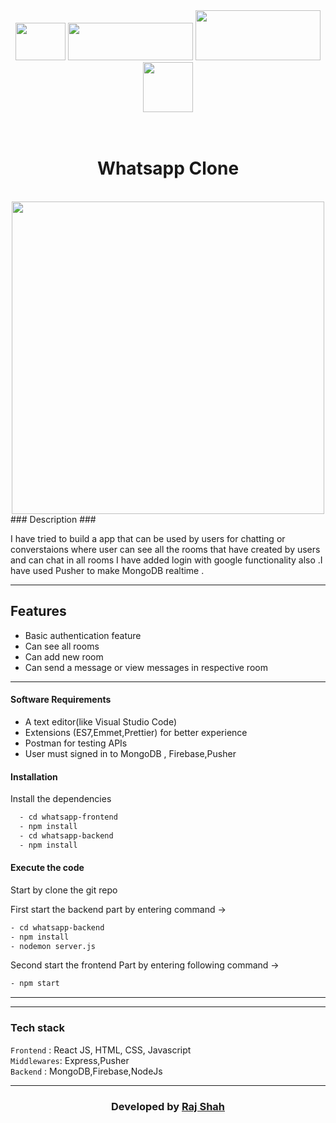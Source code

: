 <div align="center">
<a href="https://reactjs.org/"><img src="https://res.cloudinary.com/practicaldev/image/fetch/s--54ca_F2q--/c_imagga_scale,f_auto,fl_progressive,h_900,q_auto,w_1600/https://dev-to-uploads.s3.amazonaws.com/i/1wwdyw5de8avrdkgtz5n.png" width=80 height=60></a>
<a href="https://www.google.com/aclk?sa=l&ai=DChcSEwjf1Ya69tXwAhUSrpYKHQx5AvgYABAAGgJ0bA&ae=2&sig=AOD64_24ZP4XXPF82bBdIvUlRLwms4YxMg&q&adurl&ved=2ahUKEwif_f259tXwAhUOWCsKHcBCBEQQ0Qx6BAgCEAE"><img src="https://webassets.mongodb.com/_com_assets/cms/MongoDB_Logo_FullColorBlack_RGB-4td3yuxzjs.png" width=200 height=60></a>
<a href="https://pusher.com/"><img src="https://upload.wikimedia.org/wikipedia/commons/1/1c/PUSHER.png" width=200 height=80></a>
<a href="https://firebase.google.com/"><img src="https://www.gstatic.com/mobilesdk/160503_mobilesdk/logo/2x/firebase_28dp.png" width=80 height=80></a>
</div>

<br>
<br>
<h1 align ='center'><b>Whatsapp Clone</b></h1> </br>
<div align="center"><img src="https://assets.stickpng.com/images/580b57fcd9996e24bc43c543.png" alt="" height=500 width=500> </div>
### Description ###
<p>
  I have tried to build a app that can be used by users for chatting or converstaions 
  where user can see all the rooms that have created by users and can chat in all rooms 
  I have added login with google functionality also .I have used Pusher to make MongoDB realtime .
  
<p>
  
---
  
## Features ##
- Basic authentication feature
- Can see all rooms
- Can add new room
- Can send a message or view messages in respective room
---

#### Software Requirements
- A text editor(like Visual Studio Code)
- Extensions (ES7,Emmet,Prettier) for better experience
- Postman for testing APIs
- User must signed in to MongoDB , Firebase,Pusher 

#### Installation
  
Install the dependencies
```html  
  - cd whatsapp-frontend
  - npm install
  - cd whatsapp-backend
  - npm install
```

#### Execute the code 


  Start by clone the git repo 
  
  First start the backend part by entering command ->
  ```html
  - cd whatsapp-backend
  - npm install
  - nodemon server.js
  ```
 
  Second start the frontend Part by entering following command ->
   ```html
  - npm start
```

---


---
### Tech stack

`Frontend` :  React JS, HTML, CSS, Javascript <br> 
`Middlewares`:  Express,Pusher <br>
`Backend` :  MongoDB,Firebase,NodeJs <br>

------------------------------------------

<h3 align="center">Developed by <a href="https://github.com/rjshah00">Raj Shah</a></h3>
